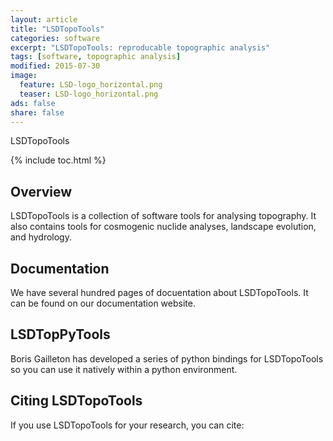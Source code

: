 ```yaml
---
layout: article
title: "LSDTopoTools"
categories: software
excerpt: "LSDTopoTools: reproducable topographic analysis"
tags: [software, topographic analysis]
modified: 2015-07-30
image:
  feature: LSD-logo_horizontal.png
  teaser: LSD-logo_horizontal.png
ads: false
share: false
---
```


LSDTopoTools

{% include toc.html %}

## Overview

LSDTopoTools is a collection of software tools for analysing topography. It also contains tools for cosmogenic nuclide analyses, landscape evolution, and hydrology. 

## Documentation

We have several hundred pages of docuentation about LSDTopoTools. It can be found on our documentation website. 

## LSDTopPyTools

Boris Gailleton has developed a series of python bindings for LSDTopoTools so you can use it natively within a python environment. 

## Citing LSDTopoTools

If you use LSDTopoTools for your research, you can cite:

